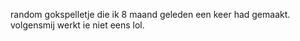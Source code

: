 random gokspelletje die ik 8 maand geleden een keer had gemaakt. volgensmij werkt ie niet eens lol.
